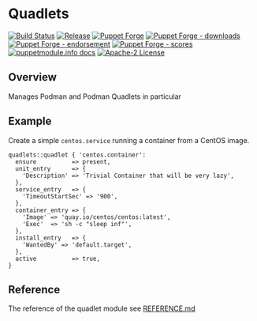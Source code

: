 # Quadlets

[![Build Status](https://github.com/voxpupuli/puppet-quadlets/workflows/CI/badge.svg)](https://github.com/voxpupuli/puppet-quadlets/actions?query=workflow%3ACI)
[![Release](https://github.com/voxpupuli/puppet-quadlets/actions/workflows/release.yml/badge.svg)](https://github.com/voxpupuli/puppet-quadlets/actions/workflows/release.yml)
[![Puppet Forge](https://img.shields.io/puppetforge/v/puppet/quadlets.svg)](https://forge.puppetlabs.com/puppet/quadlets)
[![Puppet Forge - downloads](https://img.shields.io/puppetforge/dt/puppet/quadlets.svg)](https://forge.puppetlabs.com/puppet/quadlets)
[![Puppet Forge - endorsement](https://img.shields.io/puppetforge/e/puppet/quadlets.svg)](https://forge.puppetlabs.com/puppet/quadlets)
[![Puppet Forge - scores](https://img.shields.io/puppetforge/f/puppet/quadlets.svg)](https://forge.puppetlabs.com/puppet/quadlets)
[![puppetmodule.info docs](https://www.puppetmodule.info/images/badge.svg)](https://www.puppetmodule.info/m/puppet-quadlets)
[![Apache-2 License](https://img.shields.io/github/license/voxpupuli/puppet-quadlets.svg)](LICENSE)

## Overview

Manages Podman and Podman Quadlets in particular

## Example

Create a simple `centos.service` running a container from a CentOS image.

```puppet
quadlets::quadlet { 'centos.container':
  ensure          => present,
  unit_entry      => {
    'Description' => 'Trivial Container that will be very lazy',
  },
  service_entry   => {
    'TimeoutStartSec' => '900',
  },
  container_entry => {
    'Image' => 'quay.io/centos/centos:latest',
    'Exec'  => 'sh -c "sleep inf"',
  },
  install_entry   => {
    'WantedBy' => 'default.target',
  },
  active          => true,
}
```

## Reference

The reference of the quadlet module see [REFERENCE.md](REFERENCE.md)
